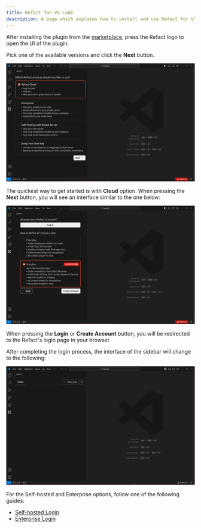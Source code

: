 ```yaml
---
title: Refact for VS Code
description: A page which explains how to install and use Refact for VS Code
---
```


After installing the plugin from the [marketplace](https://marketplace.visualstudio.com/items?itemName=smallcloud.codify), press the Refact logo to open the UI of the plugin.

Pick one of the available versions and click the **Next** button.

![Refact Login page](../../../assets/login_start.png)

The quickest way to get started is with **Cloud** option. When pressing the **Next** button, you will see an interface similar to the one below:

![Refact Cloud Login](../../../assets/refact_cloud_login.png)

When pressing the **Login** or **Create Account** button, you will be redirected to the Refact's login page in your browser.

After completing the login process, the interface of the sidebar will change to the following:

![Refact Sidebar](../../../assets/refact_loggedin.png)

For the Self-hosted and Enterprise options, follow one of the following guides:

- [Self-hosted Login](https://docs.refact.ai/guides/version-specific/self-hosted/#custom-inference-setup)
- [Enterprise Login](https://docs.refact.ai/guides/version-specific/enterprise/getting-started/#setting-up-the-plugins)